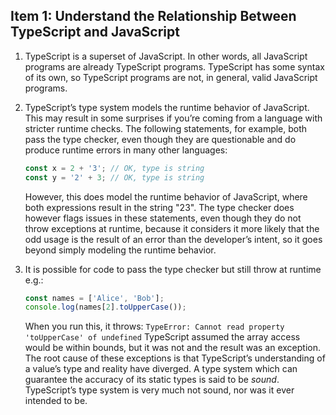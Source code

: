 ## Item 1: Understand the Relationship Between TypeScript and JavaScript

1. TypeScript is a superset of JavaScript. In other words, all JavaScript programs are already TypeScript programs.
TypeScript has some syntax of its own, so TypeScript programs are not, in general, valid JavaScript programs.

2. TypeScript’s type system models the runtime behavior of JavaScript. This may result in
  some surprises if you’re coming from a language with stricter runtime checks. The following statements, for example, both pass the type checker, even though they are questionable and do produce 
  runtime errors in many other languages:
    ```ts
    const x = 2 + '3'; // OK, type is string
    const y = '2' + 3; // OK, type is string
    ```
      However, this does model the runtime behavior of JavaScript, where both expressions result in the string "23". The type checker does however flags issues in these statements, even though they do not throw exceptions at runtime, because it considers it more likely that the
  odd usage is the result of an error than the developer’s intent, so it goes beyond simply modeling the runtime behavior.

3. It is possible for code to pass the type checker but still throw at runtime e.g.:
    ```ts
    const names = ['Alice', 'Bob'];
    console.log(names[2].toUpperCase());
    ```
      When you run this, it throws:
`TypeError: Cannot read property 'toUpperCase' of undefined`
TypeScript assumed the array access would be within bounds, but it was not and the
result was an exception. The root cause of these exceptions is that TypeScript’s understanding of a value’s type
and reality have diverged. A type system which can guarantee the accuracy of its
static types is said to be *sound*. TypeScript’s type system is very much not sound, nor
was it ever intended to be. 
